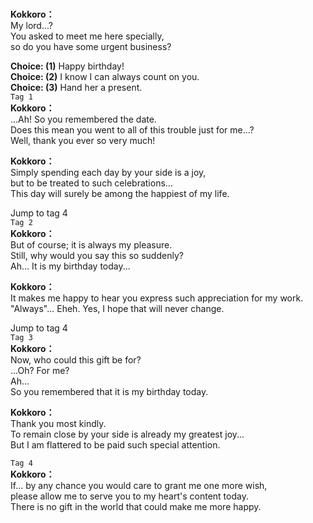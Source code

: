 # 

  
**Kokkoro：**  
My lord...?  
You asked to meet me here specially,  
so do you have some urgent business?  
  
**Choice: (1)**  Happy birthday!  
**Choice: (2)**  I know I can always count on you.  
**Choice: (3)**  Hand her a present.  
`Tag 1`  
**Kokkoro：**  
...Ah! So you remembered the date.  
Does this mean you went to all of this trouble just for me...?  
Well, thank you ever so very much!  
  
**Kokkoro：**  
Simply spending each day by your side is a joy,  
but to be treated to such celebrations...  
This day will surely be among the happiest of my life.  
  
Jump to tag 4  
`Tag 2`  
**Kokkoro：**  
But of course; it is always my pleasure.  
Still, why would you say this so suddenly?  
Ah... It is my birthday today...  
  
**Kokkoro：**  
It makes me happy to hear you express such appreciation for my work.  
\"Always\"... Eheh. Yes, I hope that will never change.  
  
Jump to tag 4  
`Tag 3`  
**Kokkoro：**  
Now, who could this gift be for?  
...Oh? For me?  
Ah...  
 So you remembered that it is my birthday today.  
  
**Kokkoro：**  
Thank you most kindly.  
To remain close by your side is already my greatest joy...  
But I am flattered to be paid such special attention.  
  
`Tag 4`  
**Kokkoro：**  
If... by any chance you would care to grant me one more wish,  
please allow me to serve you to my heart's content today.  
There is no gift in the world that could make me more happy.  
